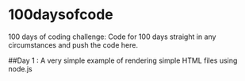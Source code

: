 # 100daysofcode
100 days of coding challenge: Code for 100 days straight in any circumstances and push the code here.

##Day 1 : A very simple example of rendering simple HTML files using node.js
